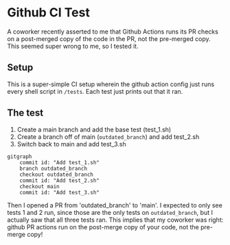 # Github CI Test

A coworker recently asserted to me that Github Actions runs its PR checks on a post-merged copy of the code in the PR, not the pre-merged copy. This seemed super wrong to me, so I tested it.

## Setup

This is a super-simple CI setup wherein the github action config just runs every shell script in `/tests`. Each test just prints out that it ran.

## The test

1. Create a main branch and add the base test (test_1.sh)
2. Create a branch off of main (`outdated_branch`) and add test_2.sh
3. Switch back to main and add test_3.sh

```mermaid
gitgraph
    commit id: "Add test_1.sh"
    branch outdated_branch
    checkout outdated_branch
    commit id: "Add test_2.sh"
    checkout main
    commit id: "Add test_3.sh"
```

Then I opened a PR from 'outdated_branch' to 'main'. I expected to only see tests 1 and 2 run, since those are the only tests on `outdated_branch`, but I actually saw that all three tests ran. This implies that my coworker was right: github PR actions run on the post-merge copy of your code, not the pre-merge copy!
